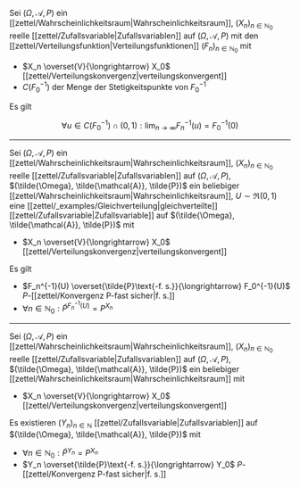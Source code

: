 Sei $(\Omega, \mathcal{A}, P)$ ein [[zettel/Wahrscheinlichkeitsraum|Wahrscheinlichkeitsraum]], $(X_n)_{n \in \mathbb{N}_0}$ reelle [[zettel/Zufallsvariable|Zufallsvariablen]] auf $(\Omega, \mathcal{A}, P)$ mit den [[zettel/Verteilungsfunktion|Verteilungsfunktionen]] $(F_n)_{n \in \mathbb{N}_0}$ mit
- $X_n \overset{V}{\longrightarrow} X_0$ [[zettel/Verteilungskonvergenz|verteilungskonvergent]]
- $C(F_0^{-1})$ der Menge der Stetigkeitspunkte von $F_0^{-1}$

Es gilt

$$
	\forall u \in C(F_0^{-1}) \cap (0, 1) : \lim_{n \to \infty} F_n^{-1}(u) = F_0^{-1}(0)
$$

---

Sei $(\Omega, \mathcal{A}, P)$ ein [[zettel/Wahrscheinlichkeitsraum|Wahrscheinlichkeitsraum]], $(X_n)_{n \in \mathbb{N}_0}$ reelle [[zettel/Zufallsvariable|Zufallsvariablen]] auf $(\Omega, \mathcal{A}, P)$, $(\tilde{\Omega}, \tilde{\mathcal{A}}, \tilde{P})$ ein beliebiger [[zettel/Wahrscheinlichkeitsraum|Wahrscheinlichkeitsraum]], $U \sim \mathfrak{R}(0, 1)$ eine [[zettel/_examples/Gleichverteilung|gleichverteilte]] [[zettel/Zufallsvariable|Zufallsvariable]] auf $(\tilde{\Omega}, \tilde{\mathcal{A}}, \tilde{P})$ mit
- $X_n \overset{V}{\longrightarrow} X_0$ [[zettel/Verteilungskonvergenz|verteilungskonvergent]]

Es gilt
- $F_n^{-1}(U) \overset{\tilde{P}\text{-f. s.}}{\longrightarrow} F_0^{-1}(U)$ $P$-[[zettel/Konvergenz P-fast sicher|f. s.]]
- $\forall n \in \mathbb{N}_0 : \tilde{P}^{F_n^{-1}(U)} = P^{X_n}$

---

Sei $(\Omega, \mathcal{A}, P)$ ein [[zettel/Wahrscheinlichkeitsraum|Wahrscheinlichkeitsraum]], $(X_n)_{n \in \mathbb{N}_0}$ reelle [[zettel/Zufallsvariable|Zufallsvariablen]] auf $(\Omega, \mathcal{A}, P)$, $(\tilde{\Omega}, \tilde{\mathcal{A}}, \tilde{P})$ ein beliebiger [[zettel/Wahrscheinlichkeitsraum|Wahrscheinlichkeitsraum]] mit
- $X_n \overset{V}{\longrightarrow} X_0$ [[zettel/Verteilungskonvergenz|verteilungskonvergent]]

Es existieren $(Y_n)_{n \in \mathbb{N}}$ [[zettel/Zufallsvariable|Zufallsvariablen]] auf $(\tilde{\Omega}, \tilde{\mathcal{A}}, \tilde{P})$ mit
- $\forall n \in \mathbb{N}_0 : \tilde{P}^{Y_n} = P^{X_n}$
- $Y_n \overset{\tilde{P}\text{-f. s.}}{\longrightarrow} Y_0$ $P$-[[zettel/Konvergenz P-fast sicher|f. s.]]
